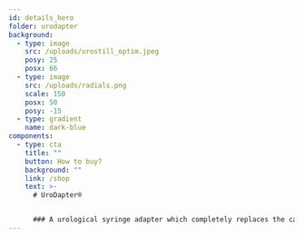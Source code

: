 ```yaml
---
id: details_hero
folder: urodapter
background:
  - type: image
    src: /uploads/urostill_optim.jpeg
    posy: 25
    posx: 66
  - type: image
    src: /uploads/radials.png
    scale: 150
    posx: 50
    posy: -15
  - type: gradient
    name: dark-blue
components:
  - type: cta
    title: ""
    button: How to buy?
    background: ""
    link: /shop
    text: >-
      # UroDapter®


      ### A urological syringe adapter which completely replaces the catheter: it enables painless and complication-free bladder instillation
---
```

